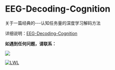 # EEG-Decoding-Cognition
关于一篇经典的---认知任务量的深度学习解码方法


详细说明：[EEG-Decoding-Cognition](https://github.com/lwlBCI/EEG-Decoding/blob/main/%E8%84%91%E7%94%B5%E4%BF%A1%E5%8F%B7%E8%A7%A3%E7%A0%81%E7%9A%84%E8%AF%81%E6%8D%AE.md)

**如遇到任何问题，请联系：**

[![](https://img.shields.io/badge/163邮箱-D14836?style=for-the-badge&logo=gmail&logoColor=white)](https://i.postimg.cc/g0gM3hH3/1111.png)

[![LWL](https://img.shields.io/badge/RusswestDG-07c160?style=for-the-badge&logo=wechat&logoColor=white)](https://i.postimg.cc/LXcg7zBX/mmexport1674648171838.jpg)
